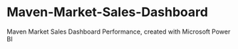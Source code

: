 # Maven-Market-Sales-Dashboard
Maven Market Sales Dashboard Performance, created with Microsoft Power BI
